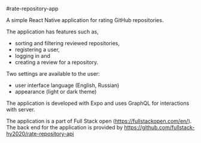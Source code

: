 
#rate-repository-app

A simple React Native application for rating GitHub repositories. 

The application has features such as, 
- sorting and filtering reviewed repositories, 
- registering a user, 
- logging in and 
- creating a review for a repository. 
  
Two settings are available to the user:
- user interface language (English, Russian)
- appearance (light or dark theme)

The application is developed with Expo and uses GraphQL for interactions with server.

The application is a part of Full Stack open (https://fullstackopen.com/en/). The back end for the application is provided by https://github.com/fullstack-hy2020/rate-repository-api


